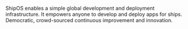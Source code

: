 ShipOS enables a simple global development and deployment infrastructure.
It empowers anyone to develop and deploy apps for ships.
Democratic, crowd-sourced continuous improvement and innovation.
